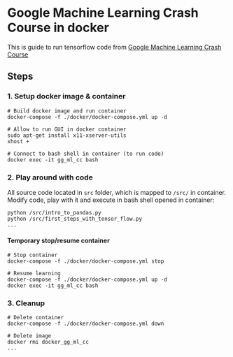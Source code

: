 # Google Machine Learning Crash Course in docker

This is guide to run tensorflow code from [Google Machine Learning Crash Course](https://developers.google.com/machine-learning/crash-course/)

## Steps

### 1. Setup docker image & container

```shell
# Build docker image and run container
docker-compose -f ./docker/docker-compose.yml up -d

# Allow to run GUI in docker container
sudo apt-get install x11-xserver-utils
xhost +

# Connect to bash shell in container (to run code)
docker exec -it gg_ml_cc bash
```

### 2. Play around with code

All source code located in `src` folder, which is mapped to `/src/` in container.  
Modify code, play with it and execute in bash shell opened in container:

```shell
python /src/intro_to_pandas.py
python /src/first_steps_with_tensor_flow.py
...
```

#### Temporary stop/resume container

```shell
# Stop container
docker-compose -f ./docker/docker-compose.yml stop

# Resume learning
docker-compose -f ./docker/docker-compose.yml up -d
docker exec -it gg_ml_cc bash
```

### 3. Cleanup

```shell
# Delete container
docker-compose -f ./docker/docker-compose.yml down

# Delete image
docker rmi docker_gg_ml_cc
...
```
